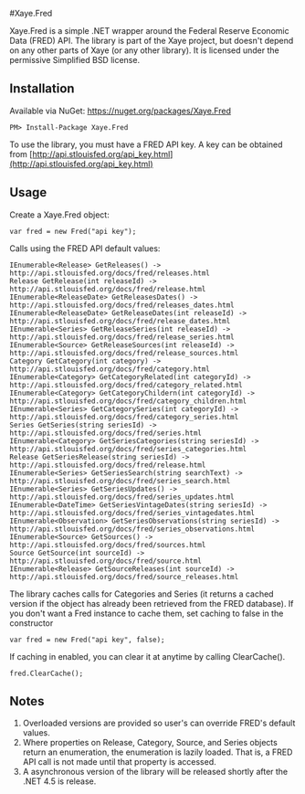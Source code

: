 #Xaye.Fred

Xaye.Fred is a simple .NET wrapper around the Federal Reserve Economic Data (FRED) API. The library is part of the Xaye project, but doesn't depend on any other parts of Xaye (or any other library). It is licensed under the permissive Simplified BSD license. 

## Installation
Available via NuGet: https://nuget.org/packages/Xaye.Fred

	PM> Install-Package Xaye.Fred

To use the library, you must have a FRED API key. A key can be obtained from [http://api.stlouisfed.org/api_key.html](http://api.stlouisfed.org/api_key.html)

## Usage
Create a Xaye.Fred object:

	var fred = new Fred("api key");

Calls using the FRED API default values:

	IEnumerable<Release> GetReleases() -> http://api.stlouisfed.org/docs/fred/releases.html
	Release GetRelease(int releaseId) -> http://api.stlouisfed.org/docs/fred/release.html
	IEnumerable<ReleaseDate> GetReleasesDates() -> http://api.stlouisfed.org/docs/fred/releases_dates.html
	IEnumerable<ReleaseDate> GetReleaseDates(int releaseId) -> http://api.stlouisfed.org/docs/fred/release_dates.html
	IEnumerable<Series> GetReleaseSeries(int releaseId) -> http://api.stlouisfed.org/docs/fred/release_series.html
	IEnumerable<Source> GetReleaseSources(int releaseId) -> http://api.stlouisfed.org/docs/fred/release_sources.html
	Category GetCategory(int category) -> http://api.stlouisfed.org/docs/fred/category.html
	IEnumerable<Category> GetCategoryRelated(int categoryId) -> http://api.stlouisfed.org/docs/fred/category_related.html
	IEnumerable<Category> GetCategoryChildern(int categoryId) -> http://api.stlouisfed.org/docs/fred/category_children.html
	IEnumerable<Series> GetCategorySeries(int categoryId) -> http://api.stlouisfed.org/docs/fred/category_series.html
	Series GetSeries(string seriesId) -> http://api.stlouisfed.org/docs/fred/series.html
	IEnumerable<Category> GetSeriesCategories(string seriesId) -> http://api.stlouisfed.org/docs/fred/series_categories.html
	Release GetSeriesRelease(string seriesId) -> http://api.stlouisfed.org/docs/fred/release.html
	IEnumerable<Series> GetSeriesSearch(string searchText) -> http://api.stlouisfed.org/docs/fred/series_search.html
	IEnumerable<Series> GetSeriesUpdates() -> http://api.stlouisfed.org/docs/fred/series_updates.html
	IEnumerable<DateTime> GetSeriesVintageDates(string seriesId) -> http://api.stlouisfed.org/docs/fred/series_vintagedates.html
	IEnumerable<Observation> GetSeriesObservations(string seriesId) -> http://api.stlouisfed.org/docs/fred/series_observations.html
	IEnumerable<Source> GetSources() -> http://api.stlouisfed.org/docs/fred/sources.html
	Source GetSource(int sourceId) -> http://api.stlouisfed.org/docs/fred/source.html
	IEnumerable<Release> GetSourceReleases(int sourceId) -> http://api.stlouisfed.org/docs/fred/source_releases.html

The library caches calls for Categories and Series (it returns a cached version if the object has already been retrieved from the FRED database). If you don't want a Fred instance to cache them, set caching to false in the constructor
	
	var fred = new Fred("api key", false);

If caching in enabled, you can clear it at anytime by calling ClearCache().
	
	fred.ClearCache();

## Notes
1. Overloaded versions are provided so user's can override FRED's default values. 
2. Where properties on Release, Category, Source, and Series objects return an enumeration, the enumeration is lazily loaded. That is, a FRED API call is not made until that property is accessed.
3. A asynchronous version of the library will be released shortly after the .NET 4.5 is release.
